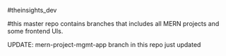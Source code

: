 #theinsights_dev

#this master repo contains branches that includes all MERN projects and some frontend UIs.

UPDATE:  mern-project-mgmt-app branch in this repo just updated
